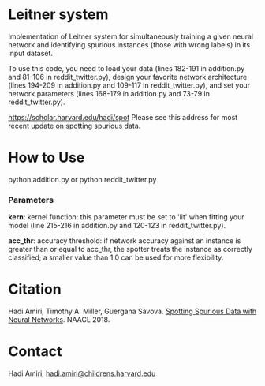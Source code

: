 # Leitner system 

Implementation of Leitner system for simultaneously training a given neural 
network and identifying spurious instances (those with wrong labels) 
in its input dataset. 

To use this code, you need to load your data (lines 182-191 in addition.py 
and 81-106 in reddit_twitter.py), design your favorite network architecture 
(lines 194-209 in addition.py and 109-117 in reddit_twitter.py), and set your
network parameters (lines 168-179 in addition.py and 73-79 in reddit_twitter.py). 

https://scholar.harvard.edu/hadi/spot
Please see this address for most recent update on spotting spurious data. 

# How to Use
python addition.py
or
python reddit_twitter.py

### Parameters 
**kern**: kernel function: this parameter must be set to 'lit' when fitting 
your model (line 215-216 in addition.py and 120-123 in reddit_twitter.py).
            
**acc_thr**: accuracy threshold: if network accuracy against an instance is greater 
than or equal to acc_thr, the spotter treats the instance as correctly classified; a 
smaller value than 1.0 can be used for more flexibility.



# Citation
Hadi Amiri, Timothy A. Miller, Guergana Savova. [Spotting Spurious Data with Neural Networks](https://scholar.harvard.edu/files/hadi/files/amiri_naacl18.pdf). NAACL 2018. 

# Contact
Hadi Amiri, hadi.amiri@childrens.harvard.edu

